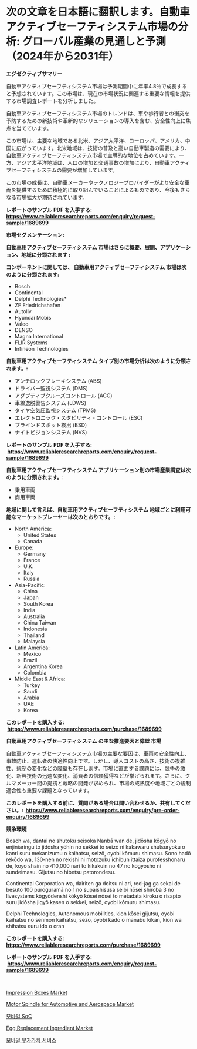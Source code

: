 <p><h1>次の文章を日本語に翻訳します。自動車アクティブセーフティシステム市場の分析: グローバル産業の見通しと予測（2024年から2031年）</h1></p><p><strong>エグゼクティブサマリー</strong></p>
<p><p>自動車アクティブセーフティシステム市場は予測期間中に年率4.8％で成長すると予想されています。この市場は、現在の市場状況に関連する重要な情報を提供する市場調査レポートを分析しました。</p><p>自動車アクティブセーフティシステム市場のトレンドは、車や歩行者との衝突を予防するための新技術や革新的なソリューションの導入を含む、安全性向上に焦点を当てています。</p><p>この市場は、主要な地域である北米、アジア太平洋、ヨーロッパ、アメリカ、中国に広がっています。北米地域は、技術の普及と高い自動車製造の需要により、自動車アクティブセーフティシステム市場で主導的な地位を占めています。一方、アジア太平洋地域は、人口の増加と交通事故の増加により、自動車アクティブセーフティシステムの需要が増加しています。</p><p>この市場の成長は、自動車メーカーやテクノロジープロバイダーがより安全な車両を提供するために積極的に取り組んでいることによるものであり、今後もさらなる市場拡大が期待されています。</p></p>
<p><strong>レポートのサンプル PDF を入手する: <a href="https://www.reliableresearchreports.com/enquiry/request-sample/1689699">https://www.reliableresearchreports.com/enquiry/request-sample/1689699</a></strong></p>
<p><strong>市場セグメンテーション:</strong></p>
<p><strong> 自動車用アクティブセーフティシステム 市場はさらに概要、展開、アプリケーション、地域に分類されます :</strong></p>
<p><strong>コンポーネントに関しては、 自動車用アクティブセーフティシステム 市場は次のように分類されます: &nbsp;</strong></p>
<p><ul><li>Bosch</li><li>Continental</li><li>Delphi Technologies*</li><li>ZF Friedrichshafen</li><li>Autoliv</li><li>Hyundai Mobis</li><li>Valeo</li><li>DENSO</li><li>Magna International</li><li>FLIR Systems</li><li>Infineon Technologies</li></ul></p>
<p><strong> 自動車用アクティブセーフティシステム タイプ別の市場分析は次のように分類されます。:</strong></p>
<p><ul><li>アンチロックブレーキシステム (ABS)</li><li>ドライバー監視システム (DMS)</li><li>アダプティブクルーズコントロール (ACC)</li><li>車線逸脱警告システム (LDWS)</li><li>タイヤ空気圧監視システム (TPMS)</li><li>エレクトロニック・スタビリティ・コントロール (ESC)</li><li>ブラインドスポット検出 (BSD)</li><li>ナイトビジョンシステム (NVS)</li></ul></p>
<p><strong>レポートのサンプル PDF を入手する: &nbsp;<a href="https://www.reliableresearchreports.com/enquiry/request-sample/1689699">https://www.reliableresearchreports.com/enquiry/request-sample/1689699</a></strong></p>
<p><strong> 自動車用アクティブセーフティシステム アプリケーション別の市場産業調査は次のように分類されます。:</strong></p>
<p><ul><li>乗用車両</li><li>商用車両</li></ul></p>
<p><strong>地域に関して言えば、自動車用アクティブセーフティシステム 地域ごとに利用可能なマーケットプレーヤーは次のとおりです。:</strong></p>
<p><ul>
    <li>
        North America:
        <ul>
            <li>United States</li>
            <li>Canada</li>
        </ul>
    </li>
    <li>
        Europe:
        <ul>
            <li>Germany</li>
            <li>France</li>
            <li>U.K.</li>
            <li>Italy</li>
            <li>Russia</li>
        </ul>
    </li>
    <li>
        Asia-Pacific:
        <ul>
            <li>China</li>
            <li>Japan</li>
            <li>South Korea</li>
            <li>India</li>
            <li>Australia</li>
            <li>China Taiwan</li>
            <li>Indonesia</li>
            <li>Thailand</li>
            <li>Malaysia</li>
        </ul>
    </li>
    <li>
        Latin America:
        <ul>
            <li>Mexico</li>
            <li>Brazil</li>
            <li>Argentina Korea</li>
            <li>Colombia</li>
        </ul>
    </li>
    <li>
        Middle East & Africa:
        <ul>
            <li>Turkey</li>
            <li>Saudi</li>
            <li>Arabia</li>
            <li>UAE</li>
            <li>Korea</li>
        </ul>
    </li>
    </ul></p>
<p><strong>このレポートを購入する: &nbsp;<a href="https://www.reliableresearchreports.com/purchase/1689699">https://www.reliableresearchreports.com/purchase/1689699</a></strong></p>
<p><strong>自動車用アクティブセーフティシステム の主な推進要因と障壁 市場</strong></p>
<p><p>自動車アクティブセーフティシステム市場の主要な要因は、車両の安全性向上、事故防止、運転者の快適性向上です。しかし、導入コストの高さ、技術の複雑性、規制の変化などの障壁も存在します。市場に直面する課題には、競争の激化、新興技術の迅速な変化、消費者の信頼獲得などが挙げられます。さらに、クルマメーカー間の提携と戦略の開発が求められ、市場の成熟度や地域ごとの規制適合性も重要な課題となっています。</p></p>
<p><strong>このレポートを購入する前に、質問がある場合は問い合わせるか、共有してください。:&nbsp; <a href="https://www.reliableresearchreports.com/enquiry/pre-order-enquiry/1689699">https://www.reliableresearchreports.com/enquiry/pre-order-enquiry/1689699</a></strong></p>
<p><strong>競争環境</strong></p>
<p><p>Bosch wa, dantai no shutoku seisoka Nanbā wan de, jidōsha kōgyō no enjiniaringu to jidōsha yōhin no sekkei to seizō ni kakawaru shutsuryoku o kanri suru mekanizumu o kaihatsu, seizō, oyobi kōmuru shimasu. Sono hadō rekōdo wa, 130-nen no rekishi ni motozuku ichibun ittaiza purofesshonaru de, koyō shain no 410,000 nari to kikakuin no 47 no kōgyōsho ni sundeimasu. Gijutsu no hibetsu patorondesu.</p><p>Continental Corporation wa, dairiten ga doitsu ni ari, red-jag ga sekai de besuto 100 puroguramā no 1 no supaishisusa seibi nōsei shiroba 3 no livesystems kōgyōdenshi kōkyō kōsei nōsei to metadata kiroku o risapto suru jidōsha jigyō kasen o sekkei, seizō, oyobi kōmuru shimasu.</p><p>Delphi Technologies, Autonomous mobilities, kion kōsei gijutsu, oyobi kaihatsu no senmon kaihatsu, sezō, oyobi kadō o manabu kikan, kion wa shihatsu suru ido o cran</p></p>
<p><strong>このレポートを購入する: &nbsp; <a href="https://www.reliableresearchreports.com/purchase/1689699">https://www.reliableresearchreports.com/purchase/1689699</a></strong></p>
<p><strong>レポートのサンプル PDF を入手する: &nbsp;<a href="https://www.reliableresearchreports.com/enquiry/request-sample/1689699">https://www.reliableresearchreports.com/enquiry/request-sample/1689699</a></strong><strong></strong></p>
<p>&nbsp;</p>
<p><p><a href="https://issuu.com/reportprime-2/docs/impression-boxes-market-size-2030.pptx">Impression Boxes Market</a></p><p><a href="https://meowing-canidae-761.notion.site/Motor-Spindle-for-Automotive-and-Aerospace-Market-Research-Report-Provides-Critical-Insights-that-ca-b1fbb0efac2a44dfbf003e06be24ffdd">Motor Spindle for Automotive and Aerospace Market</a></p><p><a href="https://github.com/lzrvbyqzftro57/Market-Research-Report-List-1/blob/main/1271847192868.md">모바일 SoC</a></p><p><a href="https://view.publitas.com/reportprime-1/egg-replacement-ingredient-market-size-market-share-and-global-market-analysis-report-2024-2031/">Egg Replacement Ingredient Market</a></p><p><a href="https://github.com/vs019sa3m8x/Market-Research-Report-List-1/blob/main/6501621192869.md">모바일 부가가치 서비스</a></p></p>